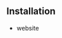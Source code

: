 ## Installation

- website 
  ```
```https://www.facebook.com/groups/1263297054900566/permalink/1263585054871766/?app=fbl  

  ```

